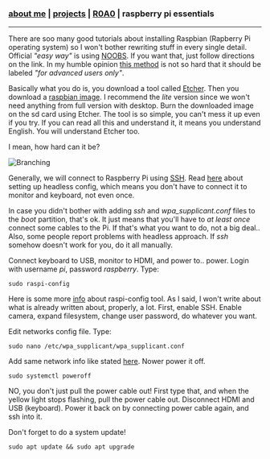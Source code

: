 ### [about me](https://abradaric.me)   |   [projects](./projects.html) | [R0A0](./r0a0.html)   |   raspberry pi essentials
* * *
There are soo many good tutorials about installing Raspbian (Rapberry Pi operating system) so I won't bother rewriting stuff in every single detail. Official _"easy way"_ is using [NOOBS](https://www.raspberrypi.org/documentation/installation/noobs.md). If you want that, just follow directions on the link. In my humble opinion [this method](https://www.raspberrypi.org/documentation/installation/installing-images/README.md) is not so hard that it should be labeled _"for advanced users only"_.

Basically what you do is, you download a tool called [Etcher](https://etcher.io/). Then you download a [raspbian image](https://www.raspberrypi.org/downloads/raspbian/). I recommend the _lite_ version since we won't need anything from full version with desktop.
Burn the downloaded image on the sd card using Etcher. The tool is so simple, you can't mess it up even if you try. If you can read all this and understand it, it means you understand English. You will understand Etcher too.

I mean, how hard can it be?

![Branching](https://upload.wikimedia.org/wikipedia/commons/8/88/Etcher-gif.gif)

Generally, we will connect to Raspberry Pi using [SSH](https://www.raspberrypi.org/documentation/remote-access/ssh/README.md). Read [here](https://www.raspberrypi.org/documentation/configuration/wireless/headless.md) about setting up headless config, which means you don't have to connect it to monitor and keyboard, not even once.

In case you didn't bother with adding _ssh_ and *wpa_supplicant.conf* files to the _boot_ partition, that's ok. It just means that you'll have to _at least once_ connect some cables to the Pi. If that's what you want to do, not a big deal.. Also, some people report problems with headless approach. If _ssh_ somehow doesn't work for you, do it all manually.

Connect keyboard to USB, monitor to HDMI, and power to.. power. Login with username _pi_, password _raspberry_. Type:
```
sudo raspi-config
```
Here is some more [info](https://www.raspberrypi.org/documentation/configuration/raspi-config.md) about raspi-config tool. As I said, I won't write about what is already written about, properly, a lot. First, enable SSH. Enable camera, expand filesystem, change user password, do whatever you want.

Edit networks config file. Type:
```
sudo nano /etc/wpa_supplicant/wpa_supplicant.conf
```
Add same network info like stated [here](https://www.raspberrypi.org/documentation/configuration/wireless/wireless-cli.md). Nower power it off.
```
sudo systemctl poweroff
```
NO, you don't just pull the power cable out! First type that, and when the yellow light stops flashing, pull the power cable out. Disconnect HDMI and USB (keyboard). Power it back on by connecting power cable again, and ssh into it.

Don't forget to do a system update!
```
sudo apt update && sudo apt upgrade
```
